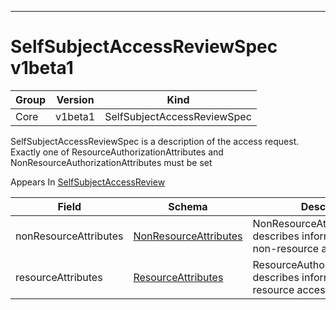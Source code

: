 

-----------
# SelfSubjectAccessReviewSpec v1beta1



Group        | Version     | Kind
------------ | ---------- | -----------
Core | v1beta1 | SelfSubjectAccessReviewSpec







SelfSubjectAccessReviewSpec is a description of the access request.  Exactly one of ResourceAuthorizationAttributes and NonResourceAuthorizationAttributes must be set

<aside class="notice">
Appears In <a href="#selfsubjectaccessreview-v1beta1">SelfSubjectAccessReview</a> </aside>

Field        | Schema     | Description
------------ | ---------- | -----------
nonResourceAttributes | [NonResourceAttributes](#nonresourceattributes-v1beta1) | NonResourceAttributes describes information for a non-resource access request
resourceAttributes | [ResourceAttributes](#resourceattributes-v1beta1) | ResourceAuthorizationAttributes describes information for a resource access request






